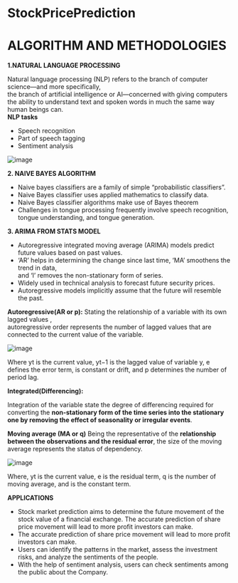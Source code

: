 # StockPricePrediction

<h1>ALGORITHM AND METHODOLOGIES</h1>

**1.NATURAL LANGUAGE PROCESSING**

Natural language processing (NLP) refers to the branch of computer science—and more specifically,<br/> the branch of artificial intelligence or AI—concerned with giving computers the ability to understand text and spoken words in much the same way human beings can.<br/>
**NLP tasks**
- Speech recognition<br/>
- Part of speech tagging
- Sentiment analysis

![image](https://user-images.githubusercontent.com/65059328/172019784-99d79113-66f4-4dd4-b1b1-9c4d2c1bedd0.png)

**2. NAIVE BAYES ALGORITHM**

- Naive bayes classifiers are a family of simple “probabilistic classifiers”.
- Naive Bayes classifier uses applied mathematics to classify data. 
- Naive Bayes classifier algorithms make use of Bayes theorem  
- Challenges in tongue processing frequently involve speech recognition, tongue understanding, and tongue generation.

**3. ARIMA FROM STATS MODEL**

- Autoregressive integrated moving average (ARIMA) models predict future values based on past values.
- ‘AR’ helps in determining the change since last time, ‘MA’ smoothens the trend in data, <br/>and ‘I’ removes the non-stationary form of series.
- Widely used in technical analysis to forecast future security prices.
- Autoregressive models implicitly assume that the future will resemble the past.

**Autoregressive(AR or p):**
Stating the relationship of a variable with its own lagged values ,<br/> autoregressive order represents the number of lagged values that are connected to the current value of the variable.

![image](https://user-images.githubusercontent.com/65059328/172019873-d658eddb-369b-49cd-94e9-e2eb7e0e41e6.png)

Where yt is the current value, yt−1 is the lagged value of variable y, e defines the error term,  is constant or drift, and p determines the number of period lag.

**Integrated(Differencing):**

Integration of the variable state the degree of differencing required for converting the **non-stationary form of the time series into the stationary one by removing the effect of seasonality or irregular events**.

**Moving average (MA or q)**
Being the representative of the **relationship between the observations and the residual error**, the size of the moving average represents the status of dependency.<br/>

![image](https://user-images.githubusercontent.com/65059328/172019950-3d7365bd-00bb-459b-aba7-6440a315e8ee.png)
<br/>

Where, yt is the current value, e is the residual term, q is the number of moving average, and is the constant term.


**APPLICATIONS**

- Stock market prediction aims to determine the future movement of the
       stock value of a financial exchange. The accurate prediction of share price
       movement will lead to more profit investors can make.<br/>
- The accurate prediction of share price movement will lead to more profit
       investors can make.<br/>
- Users can identify the patterns in the market, assess the investment risks,
        and analyze the sentiments of the people.<br/>
- With the help of sentiment analysis, users can check sentiments among the
        public about the Company.<br/>

